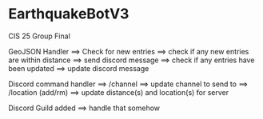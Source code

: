 # EarthquakeBotV3
CIS 25 Group Final


GeoJSON Handler ==> Check for new entries ==> check if any new entries are within distance ==> send discord message
                ==> check if any entries have been updated ==> update discord message

Discord command handler ==> /channel ==> update channel to send to
                        ==> /location (add/rm) ==> update distance(s) and location(s) for server

Discord Guild added ==> handle that somehow
                
